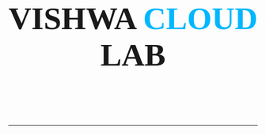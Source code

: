 <style>
    @import url('https://fonts.googleapis.com/css2?family=Oswald:wght@200;500;700&family=Rubik+Doodle+Shadow&family=Sevillana&display=swap');

    #headding {
        font-family: Rubik Doodle Shadow;
        font-size: 4rem;
        text-align: center;
        padding-top: 20px;
        font-weight: 900;
        animation: blink 2s ease-out 0.5s infinite alternate
    }

    #head-span {
        color: rgb(0, 183, 255);
    }

    #tag-line {
        font-family: Oswald;
        text-align: center;
        font-size: 1.5rem;
    }

    @keyframes blink {
        0% {opacity: 0};
        100% {opacity: 100}
    }
</style>

<div><img src="https://i.postimg.cc/9MmHmwV6/Banner.jpg" alt=""></div>

<div id="headding"><p>VISHWA <span id="head-span">CLOUD </span>LAB</p></div>
<marquee><div id="tag-line">Empowering Minds, Transforming Futures</div></marquee>

---

